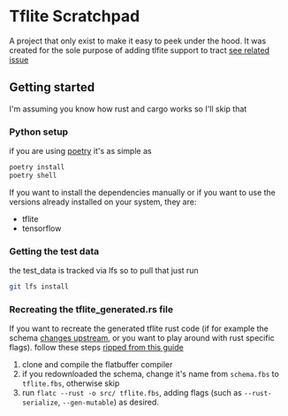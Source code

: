# Tflite Scratchpad

A project that only exist to make it easy to peek under the hood. It was created for the sole purpose of adding tlfite support to tract [see related issue](https://github.com/sonos/tract/issues/1086)

## Getting started

I'm assuming you know how rust and cargo works so I'll skip that

### Python setup

if you are using [poetry](https://python-poetry.org/) it's as simple as

```sh
poetry install
poetry shell
```

If you want to install the dependencies manually or if you want to use the versions already installed on your system, they are:

- tflite
- tensorflow

### Getting the test data

the test_data is tracked via lfs so to pull that just run

```sh
git lfs install
```

### Recreating the tflite_generated.rs file

If you want to recreate the generated tflite rust code (if for example the schema [changes upstream](https://github.com/tensorflow/tensorflow/blob/master/tensorflow/lite/schema/schema.fbs), or you want to play around with rust specific flags). follow these steps [ripped from this guide](https://orth.uk/flatbuffers/)

1. clone and compile the flatbuffer compiler
2. if you redownloaded the schema, change it's name from `schema.fbs` to `tflite.fbs`, otherwise skip
3. run `flatc --rust -o src/ tflite.fbs`, adding flags (such as `--rust-serialize`, `--gen-mutable`) as desired.
